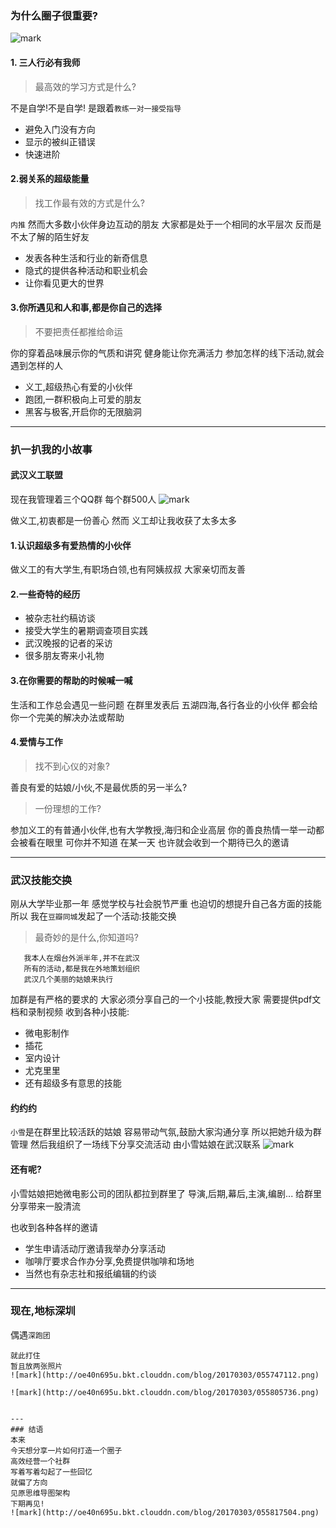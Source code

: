 ### 为什么圈子很重要?
![mark](http://oe40n695u.bkt.clouddn.com/blog/20170303/055723277.jpg)

 
#### 1. 三人行必有我师
> 最高效的学习方式是什么?  

不是自学!不是自学!
是跟着`教练一对一接受指导`
- 避免入门没有方向
- 显示的被纠正错误
- 快速进阶  

#### 2.弱关系的超级能量
> 找工作最有效的方式是什么?

`内推`
然而大多数小伙伴身边互动的朋友
大家都是处于一个相同的水平层次
反而是不太了解的陌生好友
- 发表各种生活和行业的新奇信息
- 隐式的提供各种活动和职业机会
- 让你看见更大的世界

#### 3.你所遇见和人和事,都是你自己的选择
> 不要把责任都推给命运

你的穿着品味展示你的气质和讲究
健身能让你充满活力
参加怎样的线下活动,就会遇到怎样的人
- 义工,超级热心有爱的小伙伴
- 跑团,一群积极向上可爱的朋友
- 黑客与极客,开启你的无限脑洞


---
### 扒一扒我的小故事
#### 武汉义工联盟
现在我管理着三个QQ群
每个群500人
![mark](http://oe40n695u.bkt.clouddn.com/blog/20170303/055734142.png)

做义工,初衷都是一份善心
然而
义工却让我收获了太多太多

#### 1.认识超级多有爱热情的小伙伴
做义工的有大学生,有职场白领,也有阿姨叔叔
大家亲切而友善
#### 2.一些奇特的经历  
- 被杂志社约稿访谈
- 接受大学生的暑期调查项目实践
- 武汉晚报的记者的采访
- 很多朋友寄来小礼物

#### 3.在你需要的帮助的时候喊一喊
生活和工作总会遇见一些问题
在群里发表后
五湖四海,各行各业的小伙伴
都会给你一个完美的解决办法或帮助

#### 4.爱情与工作
> 找不到心仪的对象?

善良有爱的姑娘/小伙,不是最优质的另一半么?
> 一份理想的工作? 

参加义工的有普通小伙伴,也有大学教授,海归和企业高层
你的善良热情一举一动都会被看在眼里
可你并不知道
在某一天
也许就会收到一个期待已久的邀请

---
### 武汉技能交换
刚从大学毕业那一年
感觉学校与社会脱节严重
也迫切的想提升自己各方面的技能
所以
我在`豆瓣同城`发起了一个活动:技能交换
> 最奇妙的是什么,你知道吗?  

       我本人在烟台外派半年,并不在武汉
       所有的活动,都是我在外地策划组织
       武汉几个美丽的姑娘来执行  

加群是有严格的要求的
大家必须分享自己的一个小技能,教授大家
需要提供pdf文档和录制视频
收到各种小技能:
- 微电影制作
- 插花
- 室内设计
- 尤克里里
- 还有超级多有意思的技能  

####  约约约
`小雪`是在群里比较活跃的姑娘
容易带动气氛,鼓励大家沟通分享
所以把她升级为群管理
然后我组织了一场线下分享交流活动
由小雪姑娘在武汉联系
![mark](http://oe40n695u.bkt.clouddn.com/blog/20170303/055740301.jpg)

 
#### 还有呢?
小雪姑娘把她微电影公司的团队都拉到群里了
导演,后期,幕后,主演,编剧...
给群里分享带来一股清流

也收到各种各样的邀请
- 学生申请活动厅邀请我举办分享活动
- 咖啡厅要求合作办分享,免费提供咖啡和场地
- 当然也有杂志社和报纸编辑的约谈

---
### 现在,地标深圳
偶遇`深跑团`
~~~~
就此打住
暂且放两张照片
![mark](http://oe40n695u.bkt.clouddn.com/blog/20170303/055747112.png)  

![mark](http://oe40n695u.bkt.clouddn.com/blog/20170303/055805736.png)

 
---
### 结语
本来
今天想分享一片如何打造一个圈子
高效经营一个社群
写着写着勾起了一些回忆
就偏了方向
见原思维导图架构
下期再见!
![mark](http://oe40n695u.bkt.clouddn.com/blog/20170303/055817504.png)

 










 
